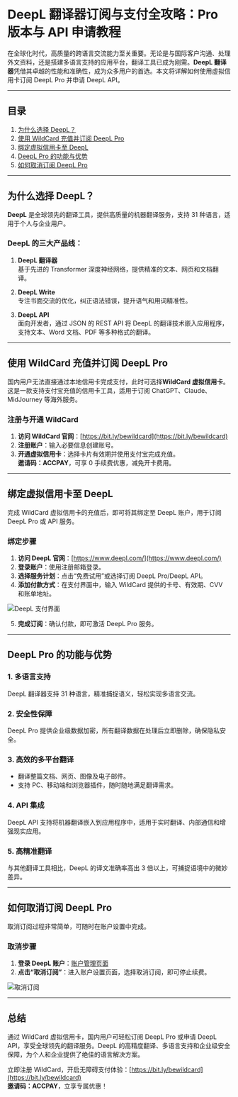 # DeepL 翻译器订阅与支付全攻略：Pro 版本与 API 申请教程

在全球化时代，高质量的跨语言交流能力至关重要。无论是与国际客户沟通、处理外文资料，还是搭建多语言支持的应用平台，翻译工具已成为刚需。**DeepL 翻译器**凭借其卓越的性能和准确性，成为众多用户的首选。本文将详解如何使用虚拟信用卡订阅 DeepL Pro 并申请 DeepL API。

---

## 目录
1. [为什么选择 DeepL？](#为什么选择-deepl)  
2. [使用 WildCard 充值并订阅 DeepL Pro](#使用-wildcard-充值并订阅-deepl-pro)  
3. [绑定虚拟信用卡至 DeepL](#绑定虚拟信用卡至-deepl)  
4. [DeepL Pro 的功能与优势](#deepl-pro-的功能与优势)  
5. [如何取消订阅 DeepL Pro](#如何取消订阅-deepl-pro)  

---

## 为什么选择 DeepL？

**DeepL** 是全球领先的翻译工具，提供高质量的机器翻译服务，支持 31 种语言，适用于个人与企业用户。

### **DeepL 的三大产品线**：
1. **DeepL 翻译器**  
   基于先进的 Transformer 深度神经网络，提供精准的文本、网页和文档翻译。
   
2. **DeepL Write**  
   专注书面交流的优化，纠正语法错误，提升语气和用词精准性。
   
3. **DeepL API**  
   面向开发者，通过 JSON 的 REST API 将 DeepL 的翻译技术嵌入应用程序，支持文本、Word 文档、PDF 等多种格式的翻译。

---

## 使用 WildCard 充值并订阅 DeepL Pro

国内用户无法直接通过本地信用卡完成支付，此时可选择**WildCard 虚拟信用卡**。这是一款支持支付宝充值的信用卡工具，适用于订阅 ChatGPT、Claude、MidJourney 等海外服务。

### **注册与开通 WildCard**
1. **访问 WildCard 官网**：[https://bit.ly/bewildcard](https://bit.ly/bewildcard)  
2. **注册账户**：输入必要信息创建账号。  
3. **开通虚拟信用卡**：选择卡片有效期并使用支付宝完成充值。  
   **邀请码：ACCPAY**，可享 0 手续费优惠，减免开卡费用。

---

## 绑定虚拟信用卡至 DeepL

完成 WildCard 虚拟信用卡的充值后，即可将其绑定至 DeepL 账户，用于订阅 DeepL Pro 或 API 服务。

### **绑定步骤**
1. **访问 DeepL 官网**：[https://www.deepl.com/](https://www.deepl.com/)  
2. **登录账户**：使用注册邮箱登录。  
3. **选择服务计划**：点击“免费试用”或选择订阅 DeepL Pro/DeepL API。  
4. **添加付款方式**：在支付界面中，输入 WildCard 提供的卡号、有效期、CVV 和账单地址。

![DeepL 支付界面](http://image.surprisedcat.online/i/2024/10/01/66fbcadc81751.png)

5. **完成订阅**：确认付款，即可激活 DeepL Pro 服务。

---

## DeepL Pro 的功能与优势

### **1. 多语言支持**
DeepL 翻译器支持 31 种语言，精准捕捉语义，轻松实现多语言交流。

### **2. 安全性保障**
DeepL Pro 提供企业级数据加密，所有翻译数据在处理后立即删除，确保隐私安全。

### **3. 高效的多平台翻译**
- 翻译整篇文档、网页、图像及电子邮件。
- 支持 PC、移动端和浏览器插件，随时随地满足翻译需求。

### **4. API 集成**
DeepL API 支持将机器翻译嵌入到应用程序中，适用于实时翻译、内部通信和增强现实应用。

### **5. 高精准翻译**
与其他翻译工具相比，DeepL 的译文准确率高出 3 倍以上，可捕捉语境中的微妙差异。

---

## 如何取消订阅 DeepL Pro

取消订阅过程非常简单，可随时在账户设置中完成。

### **取消步骤**
1. **登录 DeepL 账户**：[账户管理页面](https://www.deepl.com/zh/account)  
2. **点击“取消订阅”**：进入账户设置页面，选择取消订阅，即可停止续费。

![取消订阅](http://image.surprisedcat.online/i/2024/10/01/66fbcadc4fd8a.png)

---

## 总结

通过 WildCard 虚拟信用卡，国内用户可轻松订阅 DeepL Pro 或申请 DeepL API，享受全球领先的翻译服务。DeepL 的高精度翻译、多语言支持和企业级安全保障，为个人和企业提供了绝佳的语言解决方案。

立即注册 WildCard，开启无障碍支付体验：[https://bit.ly/bewildcard](https://bit.ly/bewildcard)  
**邀请码：ACCPAY**，立享专属优惠！
